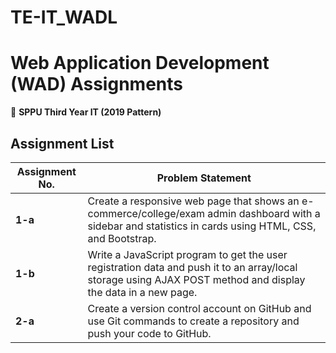 # TE-IT_WADL

# Web Application Development (WAD) Assignments  
📌 **SPPU Third Year IT (2019 Pattern)**  

## **Assignment List**  

| Assignment No. | Problem Statement |
|--------------|-----------------|
| **1-a** | Create a responsive web page that shows an e-commerce/college/exam admin dashboard with a sidebar and statistics in cards using HTML, CSS, and Bootstrap. |
| **1-b** | Write a JavaScript program to get the user registration data and push it to an array/local storage using AJAX POST method and display the data in a new page. |
| **2-a** | Create a version control account on GitHub and use Git commands to create a repository and push your code to GitHub. |

